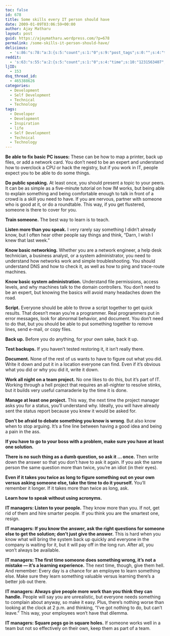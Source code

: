 ```yaml
---
toc: false
id: 678
title: Some skills every IT person should have
date: 2009-01-09T03:06:59+00:00
author: Ajay Matharu
layout: post
guid: https://ajaymatharu.wordpress.com/?p=678
permalink: /some-skills-it-person-should-have/
delicious:
  - 's:86:"s:78:"a:3:{s:5:"count";s:1:"0";s:9:"post_tags";s:0:"";s:4:"time";s:10:"1231563407";}";";'
reddit:
  - 's:63:"s:55:"a:2:{s:5:"count";s:1:"0";s:4:"time";s:10:"1231563407";}";";'
ljID:
  - 153
dsq_thread_id:
  - 465388626
categories:
  - Development
  - Self Development
  - Technical
  - Technology
tags:
  - Developer
  - Development
  - Inspiration
  - life
  - Self Development
  - Technical
  - Technology
---
```

**Be able to fix basic PC issues:** These can be how to map a printer, back up files, or add a network card. You don&#8217;t need to be an expert and understand how to overclock a CPU or hack the registry, but if you work in IT, people expect you to be able to do some things.

<p class="ArticleBody">
  <strong>Do public speaking.</strong> At least once, you should present a topic to your peers. It can be as simple as a five-minute tutorial on how IM works, but being able to explain something and being comfortable enough to talk in front of a crowd is a skill you need to have. If you are nervous, partner with someone who is good at it, or do a roundtable. This way, if you get flustered, someone is there to cover for you.
</p>

<p class="ArticleBody">
  <strong>Train someone.</strong> The best way to learn is to teach.
</p>

<p class="ArticleBody">
  <strong>Listen more than you speak.</strong> I very rarely say something I didn&#8217;t already know, but I often hear other people say things and think, &#8220;Darn, I wish I knew that last week.&#8221;
</p>

<p class="ArticleBody">
  <strong>Know basic networking.</strong> Whether you are a network engineer, a help desk technician, a business analyst, or a system administrator, you need to understand how networks work and simple troubleshooting. You should understand DNS and how to check it, as well as how to ping and trace-route machines.
</p>

<p class="ArticleBody">
  <strong>Know basic system administration.</strong> Understand file permissions, access levels, and why machines talk to the domain controllers. You don&#8217;t need to be an expert, but knowing the basics will avoid many headaches down the road.
</p>

<p class="ArticleBody">
  <p class="ArticleBody">
    <strong>Script.</strong> Everyone should be able to throw a script together to get quick results. That doesn&#8217;t mean you&#8217;re a programmer. Real programmers put in error messages, look for abnormal behavior, and document. You don&#8217;t need to do that, but you should be able to put something together to remove lines, send e-mail, or copy files.
  </p>
  
  <p class="ArticleBody">
    <strong>Back up.</strong> Before you do anything, for your own sake, back it up.
  </p>
  
  <p class="ArticleBody">
    <strong>Test backups.</strong> If you haven&#8217;t tested restoring it, it isn&#8217;t really there.
  </p>
  
  <p class="ArticleBody">
    <strong>Document.</strong> None of the rest of us wants to have to figure out what you did. Write it down and put it in a location everyone can find. Even if it&#8217;s obvious what you did or why you did it, write it down.
  </p>
  
  <p class="ArticleBody">
    <span class="artText"><strong>Work all night on a team project.</strong> No one likes to do this, but it&#8217;s part of IT. Working through a hell project that requires an all-nighter to resolve stinks, but it builds very useful camaraderie by the time it is done.</span>
  </p>
  
  <p class="ArticleBody">
    <span class="artText"><strong>Manage at least one project.</strong> This way, the next time the project manager asks you for a status, you&#8217;ll understand why. Ideally, you will have already sent the status report because you knew it would be asked for.</span>
  </p>
  
  <p class="ArticleBody">
    <strong>Don&#8217;t be afraid to debate something you know is wrong</strong>. But also know when to stop arguing. It&#8217;s a fine line between having a good idea and being a pain in the ass.
  </p>
  
  <p class="ArticleBody">
    <strong>If you have to go to your boss with a problem, make sure you have at least one solution.</strong>
  </p>
  
  <p class="ArticleBody">
    <strong>There is no such thing as a dumb question, so ask it &#8230; once.</strong> Then write down the answer so that you don&#8217;t have to ask it again. If you ask the same person the same question more than twice, you&#8217;re an idiot (in their eyes).
  </p>
  
  <p class="ArticleBody">
    <strong>Even if it takes you twice as long to figure something out on your own versus asking someone else, take the time to do it yourself.</strong> You&#8217;ll remember it longer. If it takes more than twice as long, ask.
  </p>
  
  <p class="ArticleBody">
    <strong>Learn how to speak without using acronyms.</strong>
  </p>
  
  <p class="ArticleBody">
    <strong>IT managers: Listen to your people.</strong> They know more than you. If not, get rid of them and hire smarter people. If you think you are the smartest one, resign.
  </p>
  
  <p class="ArticleBody">
    <strong>IT managers: If you know the answer, ask the right questions for someone else to get the solution; don&#8217;t just give the answer.</strong> This is hard when you know what will bring the system back up quickly and everyone in the company is waiting for it, but it will pay off in the long run. After all, you won&#8217;t always be available.
  </p>
  
  <p class="ArticleBody">
    <strong>IT managers: The first time someone does something wrong, it&#8217;s not a mistake &#8212; it&#8217;s a learning experience.</strong> The next time, though, give them hell. And remember: Every day is a chance for an employee to learn something else. Make sure they learn something valuable versus learning there&#8217;s a better job out there.
  </p>
  
  <p class="ArticleBody">
    <strong>IT managers: Always give people more work than you think they can handle.</strong> People will say you are unrealistic, but everyone needs something to complain about anyway, so make it easy. Plus, there&#8217;s nothing worse than looking at the clock at 2 p.m. and thinking, &#8220;I&#8217;ve got nothing to do, but can&#8217;t leave.&#8221; This way, your employees won&#8217;t have that dilemma.
  </p>
  
  <p class="ArticleBody">
    <strong>IT managers: Square pegs go in square holes.</strong> If someone works well in a team but not so effectively on their own, keep them as part of a team.
  </p>
  
  <p class="ArticleBody">
